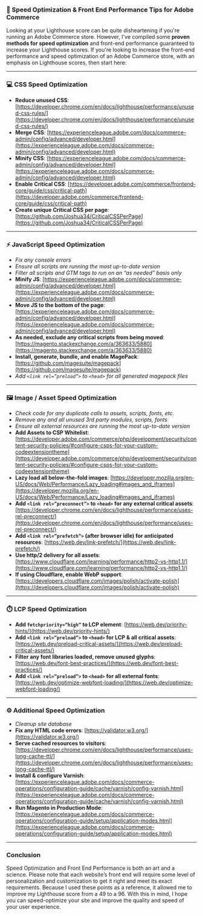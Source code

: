 
### 🚀 Speed Optimization & Front End Performance Tips for Adobe Commerce

Looking at your Lighthouse score can be quite disheartening if you're running an Adobe Commerce store. However, I've compiled some **proven methods for speed optimization** and front-end performance guaranteed to increase your Lighthouse scores. If you're looking to increase the front-end performance and speed optimization of an Adobe Commerce store, with an emphasis on Lighthouse scores, then start here:

***

### 💻 CSS Speed Optimization

* **Reduce unused CSS**: [https://developer.chrome.com/en/docs/lighthouse/performance/unused-css-rules/](https://developer.chrome.com/en/docs/lighthouse/performance/unused-css-rules/)
* **Merge CSS**: [https://experienceleague.adobe.com/docs/commerce-admin/config/advanced/developer.html](https://experienceleague.adobe.com/docs/commerce-admin/config/advanced/developer.html)
* **Minify CSS**: [https://experienceleague.adobe.com/docs/commerce-admin/config/advanced/developer.html](https://experienceleague.adobe.com/docs/commerce-admin/config/advanced/developer.html)
* **Enable Critical CSS**: [https://developer.adobe.com/commerce/frontend-core/guide/css/critical-path](https://developer.adobe.com/commerce/frontend-core/guide/css/critical-path)
* **Create unique Critical CSS per page**: [https://github.com/Joshua34/CriticalCSSPerPage](https://github.com/Joshua34/CriticalCSSPerPage)

***

### ⚡ JavaScript Speed Optimization

* *Fix any console errors*
* *Ensure all scripts are running the most up-to-date version*
* *Filter all scripts and GTM tags to run on an “as needed” basis only*
* **Minify JS**: [https://experienceleague.adobe.com/docs/commerce-admin/config/advanced/developer.html](https://experienceleague.adobe.com/docs/commerce-admin/config/advanced/developer.html)
* **Move JS to the bottom of the page**: [https://experienceleague.adobe.com/docs/commerce-admin/config/advanced/developer.html](https://experienceleague.adobe.com/docs/commerce-admin/config/advanced/developer.html)
* **As needed, exclude any critical scripts from being moved**: [https://magento.stackexchange.com/a/363633/5880](https://magento.stackexchange.com/a/363633/5880)
* **Install, generate, bundle, and enable MagePack**: [https://github.com/magesuite/magepack](https://github.com/magesuite/magepack)
* *Add `<link rel=”preload”>` to `<head>` for all generated magepack files*

***

### 🖼️ Image / Asset Speed Optimization

* *Check code for any duplicate calls to assets, scripts, fonts, etc.*
* *Remove any and all unused 3rd party modules, scripts, fonts*
* *Ensure all external resources are running the most up-to-date version*
* **Add Assets to CSP Whitelist**: [https://developer.adobe.com/commerce/php/development/security/content-security-policies/#configure-csps-for-your-custom-codeextensiontheme](https://developer.adobe.com/commerce/php/development/security/content-security-policies/#configure-csps-for-your-custom-codeextensiontheme)
* **Lazy load all below-the-fold images**: [https://developer.mozilla.org/en-US/docs/Web/Performance/Lazy_loading#images_and_iframes](https://developer.mozilla.org/en-US/docs/Web/Performance/Lazy_loading#images_and_iframes)
* **Add `<link rel=”preconnect”>` to `<head>` for any external critical assets**: [https://developer.chrome.com/en/docs/lighthouse/performance/uses-rel-preconnect/](https://developer.chrome.com/en/docs/lighthouse/performance/uses-rel-preconnect/)
* **Add `<link rel=”prefetch”>` (after browser idle) for anticipated resources**: [https://web.dev/link-prefetch/](https://web.dev/link-prefetch/)
* **Use http/2 delivery for all assets**: [https://www.cloudflare.com/learning/performance/http2-vs-http1.1/](https://www.cloudflare.com/learning/performance/http2-vs-http1.1/)
* **If using Cloudflare, enable WebP support**: [https://developers.cloudflare.com/images/polish/activate-polish](https://developers.cloudflare.com/images/polish/activate-polish)

***

### ⏱️ LCP Speed Optimization

* **Add `fetchpriority=”high”` to LCP element**: [https://web.dev/priority-hints/](https://web.dev/priority-hints/)
* **Add `<link rel=”preload”>` to `<head>` for LCP & all critical assets**: [https://web.dev/preload-critical-assets/](https://web.dev/preload-critical-assets/)
* **Filter any font libraries loaded, remove unused glyphs**: [https://web.dev/font-best-practices/](https://web.dev/font-best-practices/)
* **Add `<link rel=”preload”>` to `<head>` for all external fonts**: [https://web.dev/optimize-webfont-loading/](https://web.dev/optimize-webfont-loading/)

***

### ⚙️ Additional Speed Optimization

* *Cleanup site database*
* **Fix any HTML code errors**: [https://validator.w3.org/](https://validator.w3.org/)
* **Serve cached resources to visitors**: [https://developer.chrome.com/en/docs/lighthouse/performance/uses-long-cache-ttl/](https://developer.chrome.com/en/docs/lighthouse/performance/uses-long-cache-ttl/)
* **Install & configure Varnish**: [https://experienceleague.adobe.com/docs/commerce-operations/configuration-guide/cache/varnish/config-varnish.html](https://experienceleague.adobe.com/docs/commerce-operations/configuration-guide/cache/varnish/config-varnish.html)
* **Run Magento in Production Mode**: [https://experienceleague.adobe.com/docs/commerce-operations/configuration-guide/setup/application-modes.html](https://experienceleague.adobe.com/docs/commerce-operations/configuration-guide/setup/application-modes.html)

***

### Conclusion

Speed Optimization and Front End Performance is both an art and a science. Please note that each website’s front end will require some level of personalization and customization to get it right and meet its exact requirements. Because I used these points as a reference, it allowed me to improve my Lighthouse score from a 49 to a 96. With this in mind, I hope you can speed-optimize your site and improve the quality and speed of your user experience.
```
